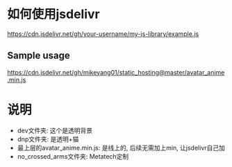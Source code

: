 # 如何使用jsdelivr
https://cdn.jsdelivr.net/gh/your-username/my-js-library/example.js

## Sample usage
https://cdn.jsdelivr.net/gh/mikeyang01/static_hosting@master/avatar_anime.min.js

# 说明
- dev文件夹: 这个是透明背景
- dnp文件夹: 是透明+猫
- 最上层的avatar_anime.min.js: 是线上的, 后续无需加上min, 让jsdelivr自己加
- no_crossed_arms文件夹: Metatech定制
